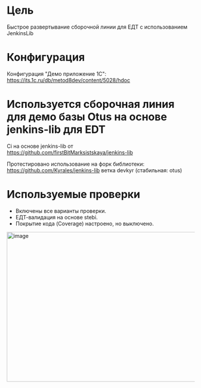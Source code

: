 # Цель
Быстрое развертывание сборочной линии для ЕДТ с использованием JenkinsLib

# Конфигурация
Конфигурация "Демо приложение 1С": https://its.1c.ru/db/metod8dev/content/5028/hdoc

# Используется сборочная линия для демо базы Otus на основе jenkins-lib для EDT
Ci на основе jenkins-lib от https://github.com/firstBitMarksistskaya/jenkins-lib 

Протестировано использование на форк библиотеки: https://github.com/Kyrales/jenkins-lib ветка devkyr (стабильная: otus)

# Используемые проверки
- Включены все варианты проверки.
- ЕДТ-валидация на основе stebi.
- Покрытие кода (Coverage) настроено, но выключено.

<img width="1802" height="402" alt="image" src="https://github.com/user-attachments/assets/8c8843e2-d458-4f2f-b285-44f1f44be3e4" />
